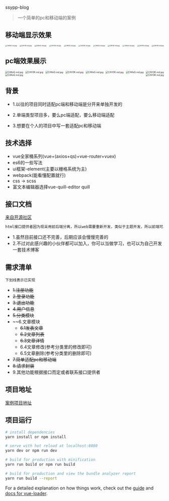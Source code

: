 ssypp-blog

> 一个简单的pc和移动端的案例

## 移动端显示效果

<div style="display:flex;flex-wrap:wrap;justify-content: space-between;">
<img src="https://wx2.sbimg.cn/2020/07/09/CAKeG.md.jpg" alt="CAKeG.md.jpg" style="zoom:33%;" />
<img src="https://wx2.sbimg.cn/2020/07/09/CAH3K.md.jpg" alt="CAH3K.md.jpg" style="zoom:33%;" />
<img src="https://wx2.sbimg.cn/2020/07/09/CAzTI.md.jpg" alt="CAKeG.md.jpg" style="zoom:33%;" />
<img src="https://wx2.sbimg.cn/2020/07/09/CAwKR.md.jpg" alt="CAH3K.md.jpg" style="zoom:33%;" />
<img src="https://wx2.sbimg.cn/2020/07/09/CAtBa.md.jpg" alt="CAKeG.md.jpg" style="zoom:33%;" />
<img src="https://wx2.sbimg.cn/2020/07/09/CAe5M.md.jpg" alt="CAH3K.md.jpg" style="zoom:33%;" />
<img src="https://wx1.sbimg.cn/2020/07/09/CA1Uh.md.jpg" alt="CAKeG.md.jpg" style="zoom:33%;" />
<img src="https://wx1.sbimg.cn/2020/07/09/CAusn.md.jpg" alt="CAH3K.md.jpg" style="zoom:33%;" />
<img src="https://wx1.sbimg.cn/2020/07/09/CAj0k.md.jpg" alt="CAKeG.md.jpg" style="zoom:33%;" />
<img src="https://wx1.sbimg.cn/2020/07/09/CAJNj.md.jpg" alt="CAH3K.md.jpg" style="zoom:33%;" />
<img src="https://wx1.sbimg.cn/2020/07/09/CAsqN.md.jpg" alt="CAH3K.md.jpg" style="zoom:33%;" />
</div>

## pc端效果展示
<div style="display:flex;flex-wrap:wrap;justify-content: space-between;">
<img src="https://wx2.sbimg.cn/2020/07/09/CAh3D.md.png" alt="CAKeG.md.jpg" style="zoom:50%;" />
<img src="https://wx2.sbimg.cn/2020/07/09/CAdTe.md.png" alt="CAH3K.md.jpg" style="zoom:50%;" />
<img src="https://wx2.sbimg.cn/2020/07/09/CARB6.md.png" alt="CAKeG.md.jpg" style="zoom:50%;" />
<img src="https://wx2.sbimg.cn/2020/07/09/CAB47.md.png" alt="CAH3K.md.jpg" style="zoom:50%;" />
<img src="https://wx1.sbimg.cn/2020/07/09/CAQvV.md.png" alt="CAKeG.md.jpg" style="zoom:50%;" />
<img src="https://wx1.sbimg.cn/2020/07/09/CAGsA.md.png" alt="CAH3K.md.jpg" style="zoom:50%;" />
<img src="https://wx1.sbimg.cn/2020/07/09/CA9kY.md.png" alt="CAKeG.md.jpg" style="zoom:50%;" />
<img src="https://wx1.sbimg.cn/2020/07/09/CA3N4.md.png" alt="CAH3K.md.jpg" style="zoom:50%;" />
<img src="https://wx1.sbimg.cn/2020/07/09/CAoqd.md.png" alt="CAKeG.md.jpg" style="zoom:50%;" />
<img src="https://wx1.sbimg.cn/2020/07/09/CAGsA.md.png" alt="CAH3K.md.jpg" style="zoom:50%;" />
</div>	



## 背景

+ 1.以往的项目同时适配pc端和移动端是分开来单独开发的

+ 2.单端类型项目多，要么pc端适配，要么移动端适配

+ 3.想要在个人的项目中写一套适配pc和移动端

  

## 技术选择

+ vue全家桶系列(vue+(axios+qs)+vue-router+vuex)
+ es6的一些写法
+ ui框架-element(主要以栅格系统为主)
+ webpack(能看懂配置就行)
+ css -> scss
+ 富文本编辑器选择vue-quill-editor quill

## 接口文档

[来自开源社区](https://github.com/apiopen/LightBlogWeb)

```html
html接口提供者因为现采用前后端分离，所以web需要重新开发，类似于主题开发，所以前端可以多套
```

+ 1.虽然目前接口还不完善，后期应该会慢慢完善的
+ 2.不过对此感兴趣的小伙伴都可以加入，你可以当做学习，也可以为自己开发一套技术博客

## 需求清单
`下划线表示已实现`

+ ~~1.注册功能~~
+ ~~2.登录功能~~
+ ~~3.退出功能~~
+ ~~4.用户信息~~
+ ~~5.分类模块~~
+ ~~6.文章模块
  + ~~6.1发表文章~~
  + ~~6.2文章列表~~
  + ~~6.3文章详情~~
  + 6.4文章修改(参考分类里的修改即可)
  + 6.5文章删除(参考分类里的删除即可)
+ ~~7.简单适配pc和移动端~~
+ ~~8.请求封装~~
+ 9.其他功能根据接口而定或者联系接口提供者

## 项目地址

[案例项目地址](https://github.com/SSypp/ssypp-blog)

## 项目运行

``` bash
# install dependencies
yarn install or npm install

# serve with hot reload at localhost:8080
yarn dev or npm run dev

# build for production with minification
yarn run build or npm run build

# build for production and view the bundle analyzer report
yarn run build --report
```

For a detailed explanation on how things work, check out the [guide](http://vuejs-templates.github.io/webpack/) and [docs for vue-loader](http://vuejs.github.io/vue-loader).
